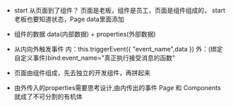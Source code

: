 - start 从页面到了组件？
页面是老板，组件是员工，页面是组件组成的，
start 老板也要知道状态，Page data里面添加
<countdown start="{{start}}" />

- 组件的数据 data(内部数据) + properties(外部数据)

- 从内向外触发事件
内：this.triggerEvent({
  "event_name",data
})
外：(绑定自定义事件)bind:event_name="真正执行接受消息的函数"

- 页面由组件组成，先去独立的开发组件，再拼起来
- 由外传入的properties需要思考设计,由内传出的事件
Page 和 Components 就成了不可分割的有机体
